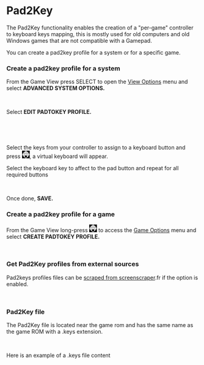 # Pad2Key

The Pad2Key functionality enables the creation of a "per-game" controller to keyboard keys mapping, this is mostly used for old computers and old Windows games that are not compatible with a Gamepad.

You can create a pad2key profile for a system or for a specific game.

### Create a pad2key profile for a system

From the Game View press SELECT to open the [View Options](../navigation/view-options.md) menu and select **ADVANCED SYSTEM OPTIONS.**

<div align="left">

<figure><img src="https://i.imgur.com/jR79O63.png" alt=""><figcaption></figcaption></figure>

</div>

Select **EDIT PADTOKEY PROFILE.**

<div align="left">

<figure><img src="https://i.imgur.com/8QE8iwu.png" alt=""><figcaption></figcaption></figure>

</div>

<div align="left">

<figure><img src="https://i.imgur.com/rJ2TCWP.png" alt=""><figcaption></figcaption></figure>

</div>

Select the keys from your controller to assign to a keyboard button and press ![A](<../.gitbook/assets/image (30).png>), a virtual keyboard will appear.&#x20;

Select the keyboard key to affect to the pad button and repeat for all required buttons

<div align="left">

<figure><img src="https://i.imgur.com/vElSeT7.png" alt=""><figcaption></figcaption></figure>

</div>

Once done, **SAVE.**

### Create a pad2key profile for a **game**

From the Game View long-press ![A](<../.gitbook/assets/image (30).png>) to access the [Game Options](../navigation/game-options.md) menu and select **CREATE PADTOKEY PROFILE.**

<div align="left">

<figure><img src="https://i.imgur.com/8BJeFtb.png" alt=""><figcaption></figcaption></figure>

</div>

### Get Pad2Key profiles from external sources

Pad2keys profiles files can be [scraped from screenscraper](../navigation/scraping-and-metadata.md).fr if the option is enabled.

<div align="left">

<figure><img src="https://i.imgur.com/zEIRW6F.png" alt=""><figcaption></figcaption></figure>

</div>

### Pad2Key file

The Pad2Key file is located near the game rom and has the same name as the game ROM with a .keys extension.

<div align="left">

<figure><img src="https://i.imgur.com/DLV9BVR.png" alt=""><figcaption></figcaption></figure>

</div>

Here is an example of a .keys file content

<div align="left">

<figure><img src="https://i.imgur.com/DQURWtB.png" alt=""><figcaption></figcaption></figure>

</div>
